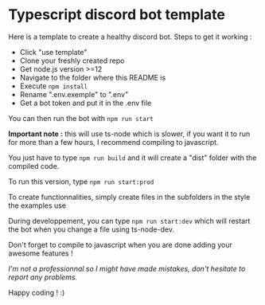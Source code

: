 # Typescript discord bot template

Here is a template to create a healthy discord bot.
Steps to get it working :

- Click "use template"
- Clone your freshly created repo
- Get node.js version >=12
- Navigate to the folder where this README is
- Execute `npm install`
- Rename ".env.exemple" to ".env"
- Get a bot token and put it in the .env file

You can then run the bot with `npm run start`

**Important note :** this will use ts-node which is slower, if you want it to run for more than a few hours, 
I recommend compiling to javascript.

You just have to type `npm run build` and it will create a "dist" folder with the compiled code.

To run this version, type `npm run start:prod`

To create functionnalities, simply create files in the subfolders in the style the examples use

During developpement, you can type `npm run start:dev` which will restart the bot when you change a file using ts-node-dev.

Don't forget to compile to javascript when you are done adding your awesome features !

*I'm not a professionnal so I might have made mistakes, don't hesitate to report any problems.*

Happy coding ! :)
